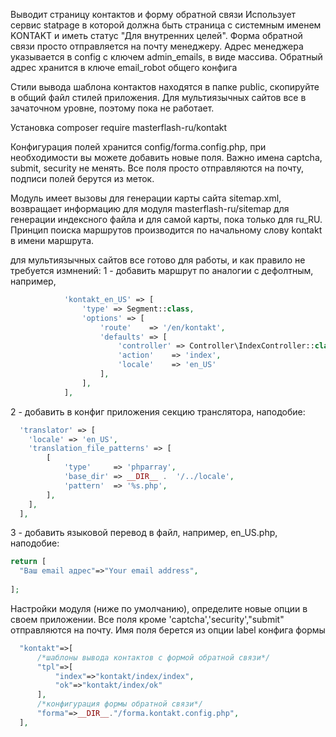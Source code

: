 Выводит страницу контактов и форму обратной связи
Использует сервис statpage в которой должна быть страница с системным именем KONTAKT и иметь статус "Для внутренних целей".
Форма обратной связи просто отправляется на почту менеджеру. Адрес менеджера указывается в config  с ключем admin_emails, в виде массива.
Обратный адрес хранится в ключе email_robot общего конфига

Стили вывода шаблона контактов находятся в папке public, скопируйте в общий файл стилей приложения.
Для мультиязычных сайтов все в зачаточном уровне, поэтому пока не работает.

Установка
composer require masterflash-ru/kontakt

Конфигурация полей хранится config/forma.config.php, при необходимости вы можете добавить новые поля. Важно имена captcha, submit, security не менять.
Все поля просто отправляются на почту, подписи полей берутся из меток.

Модуль имеет вызовы для генерации карты сайта sitemap.xml, возвращает информацию для модуля masterflash-ru/sitemap для генерации индексного файла и для самой карты, пока только для ru_RU.
Принцип поиска маршрутов производится по начальному слову kontakt в имени маршрута.

для мультиязычных сайтов все готово для работы, и как правило не требуется измнений:
1 - добавить маршрут по аналогии с дефолтным, например,
```php
            'kontakt_en_US' => [
                'type' => Segment::class,
                'options' => [
                    'route'    => '/en/kontakt',
                    'defaults' => [
                        'controller' => Controller\IndexController::class,
                        'action'    => 'index',
                        'locale'    => 'en_US'
                    ],
                ],
            ],
```
2 - добавить в конфиг приложения секцию транслятора, наподобие:
```php
  'translator' => [
    'locale' => 'en_US',
    'translation_file_patterns' => [
        [
            'type'     => 'phparray',
            'base_dir' => __DIR__ .  '/../locale',
            'pattern'  => '%s.php',
        ],
    ],
  ],
```
3 - добавить языковой перевод в файл, например, en_US.php, наподобие:
```php
return [
  "Ваш email адрес"=>"Your email address",
  
];
```

Настройки модуля (ниже по умолчанию), определите новые опции в своем приложении.
Все поля кроме 'captcha','security',"submit" отправляются на почту. Имя поля берется из опции label конфига формы
```php
  "kontakt"=>[
      /*шаблоны вывода контактов с формой обратной связи*/
      "tpl"=>[
          "index"=>"kontakt/index/index",
          "ok"=>"kontakt/index/ok"
      ],
      /*конфигурация формы обратной связи*/
      "forma"=>__DIR__."/forma.kontakt.config.php",
  ],
```
